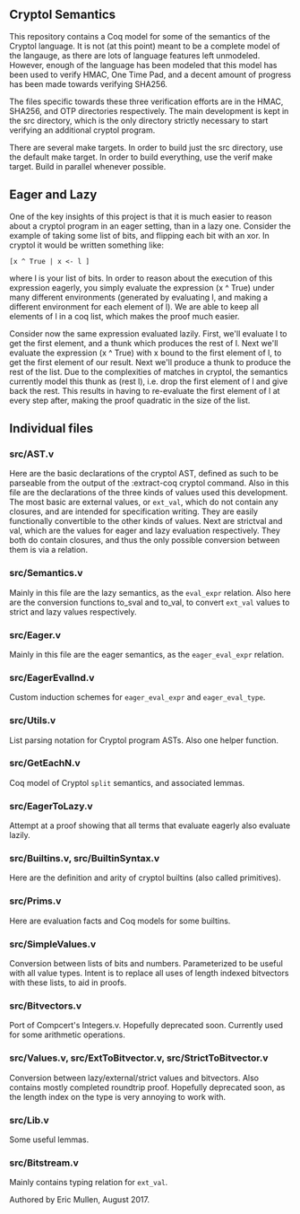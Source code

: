 ## Cryptol Semantics

This repository contains a Coq model for some of the semantics of the
Cryptol language. It is not (at this point) meant to be a complete
model of the langauge, as there are lots of language features left
unmodeled. However, enough of the language has been modeled that this
model has been used to verify HMAC, One Time Pad, and a decent amount
of progress has been made towards verifying SHA256.

The files specific towards these three verification efforts are in the
HMAC, SHA256, and OTP directories respectively. The main development
is kept in the src directory, which is the only directory strictly
necessary to start verifying an additional cryptol program.

There are several make targets. In order to build just the src
directory, use the default make target. In order to build everything,
use the verif make target. Build in parallel whenever possible.

## Eager and Lazy

One of the key insights of this project is that it is much easier to
reason about a cryptol program in an eager setting, than in a lazy
one.  Consider the example of taking some list of bits, and flipping
each bit with an xor. In cryptol it would be written something like:

    [x ^ True | x <- l ]

where l is your list of bits. In order to reason about the execution
of this expression eagerly, you simply evaluate the expression (x ^
True) under many different environments (generated by evaluating l,
and making a different environment for each element of l). We are able
to keep all elements of l in a coq list, which makes the proof much
easier.

Consider now the same expression evaluated lazily. First, we'll
evaluate l to get the first element, and a thunk which produces the
rest of l. Next we'll evaluate the expression (x ^ True) with x bound
to the first element of l, to get the first element of our
result. Next we'll produce a thunk to produce the rest of the
list. Due to the complexities of matches in cryptol, the semantics
currently model this thunk as (rest l), i.e. drop the first element of
l and give back the rest. This results in having to re-evaluate the
first element of l at every step after, making the proof quadratic in
the size of the list.

## Individual files

### src/AST.v

Here are the basic declarations of the cryptol AST, defined as such to
be parseable from the output of the :extract-coq cryptol command. Also
in this file are the declarations of the three kinds of values used
this development. The most basic are external values, or `ext_val`,
which do not contain any closures, and are intended for specification
writing. They are easily functionally convertible to the other kinds
of values. Next are strictval and val, which are the values for eager
and lazy evaluation respectively. They both do contain closures, and
thus the only possible conversion between them is via a relation.

### src/Semantics.v

Mainly in this file are the lazy semantics, as the `eval_expr`
relation. Also here are the conversion functions to_sval and to_val,
to convert `ext_val` values to strict and lazy values respectively.

### src/Eager.v

Mainly in this file are the eager semantics, as the `eager_eval_expr`
relation.

### src/EagerEvalInd.v

Custom induction schemes for `eager_eval_expr` and `eager_eval_type`.

### src/Utils.v

List parsing notation for Cryptol program ASTs. Also one helper
function.

### src/GetEachN.v

Coq model of Cryptol `split` semantics, and associated lemmas.

### src/EagerToLazy.v

Attempt at a proof showing that all terms that evaluate eagerly also
evaluate lazily.

### src/Builtins.v, src/BuiltinSyntax.v

Here are the definition and arity of cryptol builtins (also called primitives).

### src/Prims.v

Here are evaluation facts and Coq models for some builtins.

### src/SimpleValues.v

Conversion between lists of bits and numbers. Parameterized to be
useful with all value types. Intent is to replace all uses of length
indexed bitvectors with these lists, to aid in proofs.

### src/Bitvectors.v

Port of Compcert's Integers.v. Hopefully deprecated soon. Currently
used for some arithmetic operations.

### src/Values.v, src/ExtToBitvector.v, src/StrictToBitvector.v

Conversion between lazy/external/strict values and bitvectors. Also
contains mostly completed roundtrip proof. Hopefully deprecated soon,
as the length index on the type is very annoying to work with.

### src/Lib.v

Some useful lemmas.

### src/Bitstream.v

Mainly contains typing relation for `ext_val`.


Authored by Eric Mullen, August 2017.